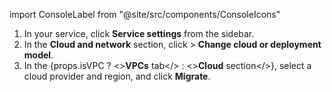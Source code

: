 import ConsoleLabel from "@site/src/components/ConsoleIcons"

1.  In your service, click **Service settings** from the sidebar.
1.  In the **Cloud and network** section, click
    <ConsoleLabel name="actions"/> > **Change cloud or deployment model**.
1.  In the {props.isVPC ? <><strong>VPCs</strong> tab</> : <><strong>Cloud</strong> section</>}, select a cloud provider
    and region, and click **Migrate**.
